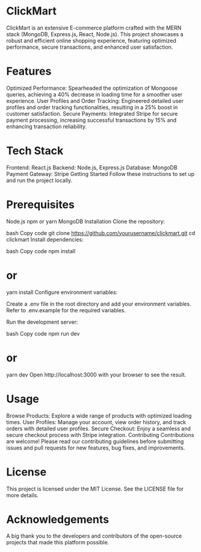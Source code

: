 # ClickMart
ClickMart is an extensive E-commerce platform crafted with the MERN stack (MongoDB, Express.js, React, Node.js). This project showcases a robust and efficient online shopping experience, featuring optimized performance, secure transactions, and enhanced user satisfaction.

# Features
Optimized Performance: Spearheaded the optimization of Mongoose queries, achieving a 40% decrease in loading time for a smoother user experience.
User Profiles and Order Tracking: Engineered detailed user profiles and order tracking functionalities, resulting in a 25% boost in customer satisfaction.
Secure Payments: Integrated Stripe for secure payment processing, increasing successful transactions by 15% and enhancing transaction reliability.

# Tech Stack
Frontend: React.js
Backend: Node.js, Express.js
Database: MongoDB
Payment Gateway: Stripe
Getting Started
Follow these instructions to set up and run the project locally.

# Prerequisites
Node.js
npm or yarn
MongoDB
Installation
Clone the repository:

bash
Copy code
git clone https://github.com/yourusername/clickmart.git
cd clickmart
Install dependencies:

bash
Copy code
npm install
# or
yarn install
Configure environment variables:

Create a .env file in the root directory and add your environment variables. Refer to .env.example for the required variables.

Run the development server:

bash
Copy code
npm run dev
# or
yarn dev
Open http://localhost:3000 with your browser to see the result.

# Usage
Browse Products: Explore a wide range of products with optimized loading times.
User Profiles: Manage your account, view order history, and track orders with detailed user profiles.
Secure Checkout: Enjoy a seamless and secure checkout process with Stripe integration.
Contributing
Contributions are welcome! Please read our contributing guidelines before submitting issues and pull requests for new features, bug fixes, and improvements.

# License
This project is licensed under the MIT License. See the LICENSE file for more details.

# Acknowledgements
A big thank you to the developers and contributors of the open-source projects that made this platform possible.

